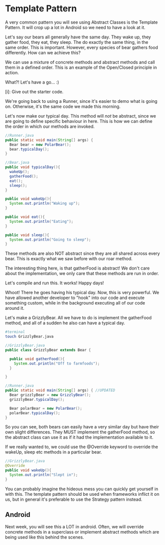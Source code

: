 # Template Pattern

A very common pattern you will see using Abstract Classes is the Template Pattern. It will crop up a lot in Android so we need to have a look at it.

Let's say our bears all generally have the same day. They wake up, they gather food, they eat, they sleep. The do exactly the same thing, in the same order. This is important. However, every species of bear gathers food differently. How can we achieve this?

We can use a mixture of concrete methods and abstract methods and call them in a defined order. This is an example of the Open/Closed principle in action.

What?! Let's have a go... :)

[i]: Give out the starter code.

We're going back to using a Runner, since it's easier to demo what is going on. Otherwise, it's the same code we made this morning.

Let's now make our typical day. This method will *not* be abstract, since we are going to define specific behaviour in here. This is how we can define the order in which our methods are invoked.

```java
//Runner.java
public static void main(String[] args) {
  Bear bear = new PolarBear();
  bear.typicalDay();
}

//Bear.java
public void typicalDay(){
  wakeUp();
  gatherFood();
  eat();
  sleep();
}

public void wakeUp(){
  System.out.println("Waking up");
}

public void eat(){
  System.out.println("Eating");
}

public void sleep(){
  System.out.println("Going to sleep");
}
```

These methods are also NOT abstract since they are all shared across every bear. This is exactly what we saw before with our roar method.

The interesting thing here, is that gatherFood is abstract!  We don't care about the implementation, we only care that these methods are run in order.

Let's compile and run this. It works! Happy days!

Whoot! There he goes having his typical day. Now, this is very powerful. We have allowed another developer to "hook" into our code and execute something custom, while in the background executing all of our code around it.

Let's make a GrizzlyBear. All we have to do is implement the gatherFood method, and all of a sudden he also can have a typical day.

``` bash
#terminal
touch GrizzlyBear.java
```
``` java
//GrizzlyBear.java
public class GrizzlyBear extends Bear {

  public void gatherFood(){
    System.out.println("Off to farmfoods");
  }

}

//Runner.java
public static void main(String[] args) { //UPDATED
  Bear grizzlyBear = new GrizzlyBear();
  grizzlyBear.typicalDay();

  Bear polarBear = new PolarBear();
  polarBear.typicalDay();
}
```

So you can see, both bears can easily have a very similar day but have their own slight differences. They MUST implement the gatherFood method, so the abstract class can use it as if it had the implementation available to it.

If we really wanted to, we could use the @Override keyword to override the wakeUp, sleep etc methods in a particular bear.

```java
//GrizzlyBear.java
@Override
public void wakeUp(){
  System.out.println("Slept in");
}
```

You can probably imagine the hideous mess you can quickly get yourself in with this. The template pattern should be used when frameworks inflict it on us, but in general it's preferable to use the Strategy pattern instead.

## Android

Next week, you will see this a LOT in android. Often, we will override concrete methods in a superclass or implement abstract methods which are being used like this behind the scenes.
